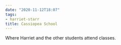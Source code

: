 ```yaml
---
date: "2020-11-12T18:07"
tags:
- harriet-starr
title: Cassiopea School
---
```


Where Harriet and the other students attend classes.
